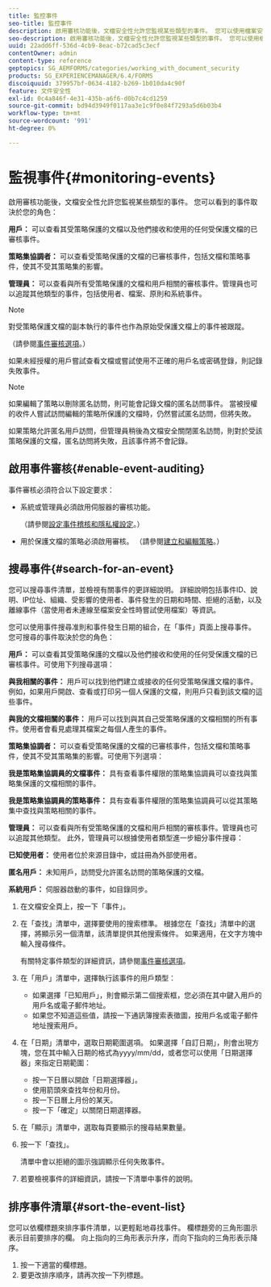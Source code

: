 ```yaml
---
title: 監控事件
seo-title: 監控事件
description: 啟用審核功能後，文檔安全性允許您監視某些類型的事件。 您可以使用檔案安全性輕鬆搜尋事件清單並加以排序。
seo-description: 啟用審核功能後，文檔安全性允許您監視某些類型的事件。 您可以使用檔案安全性輕鬆搜尋事件清單並加以排序。
uuid: 22add6ff-536d-4cb9-8eac-b72cad5c3ecf
contentOwner: admin
content-type: reference
geptopics: SG_AEMFORMS/categories/working_with_document_security
products: SG_EXPERIENCEMANAGER/6.4/FORMS
discoiquuid: 379957bf-0634-4182-b269-1b010da4c90f
feature: 文件安全性
exl-id: 0c4a846f-4e31-435b-a6f6-d0b7c4cd1259
source-git-commit: bd94d3949f0117aa3e1c9f0e84f7293a5d6b03b4
workflow-type: tm+mt
source-wordcount: '991'
ht-degree: 0%

---
```


# 監視事件{#monitoring-events}

啟用審核功能後，文檔安全性允許您監視某些類型的事件。 您可以看到的事件取決於您的角色：

**用戶：** 可以查看其受策略保護的文檔以及他們接收和使用的任何受保護文檔的已審核事件。

**策略集協調者：** 可以查看受策略保護的文檔的已審核事件，包括文檔和策略事件，使其不受其策略集的影響。

**管理員：** 可以查看與所有受策略保護的文檔和用戶相關的審核事件。管理員也可以追蹤其他類型的事件，包括使用者、檔案、原則和系統事件。

>[!NOTE]
>
>對受策略保護文檔的副本執行的事件也作為原始受保護文檔上的事件被跟蹤。

（請參閱[事件審核選項](/help/forms/using/admin-help/configuring-client-server-options.md#event-auditing-options)。）

如果未經授權的用戶嘗試查看文檔或嘗試使用不正確的用戶名或密碼登錄，則記錄失敗事件。

>[!NOTE]
>
>如果編輯了策略以刪除匿名訪問，則可能會記錄文檔的匿名訪問事件。 當被授權的收件人嘗試訪問編輯的策略所保護的文檔時，仍然嘗試匿名訪問，但將失敗。

如果策略允許匿名用戶訪問，但管理員稍後為文檔安全關閉匿名訪問，則對於受該策略保護的文檔，匿名訪問將失敗，且該事件將不會記錄。

## 啟用事件審核{#enable-event-auditing}

事件審核必須符合以下設定要求：

* 系統或管理員必須啟用伺服器的審核功能。

   （請參閱[設定事件稽核和隱私權設定](/help/forms/using/admin-help/configuring-client-server-options.md#configuring-event-auditing-and-privacy-settings)。）

* 用於保護文檔的策略必須啟用審核。 （請參閱[建立和編輯策略](/help/forms/using/admin-help/creating-policies.md#creating-and-editing-policies)。）

## 搜尋事件{#search-for-an-event}

您可以搜尋事件清單，並檢視有關事件的更詳細說明。 詳細說明包括事件ID、說明、IP位址、組織、受影響的使用者、事件發生的日期和時間、拒絕的活動，以及離線事件（當使用者未連線至檔案安全性時嘗試使用檔案）等資訊。

您可以使用事件搜尋准則和事件發生日期的組合，在「事件」頁面上搜尋事件。 您可搜尋的事件取決於您的角色：

**用戶：** 可以查看其受策略保護的文檔以及他們接收和使用的任何受保護文檔的已審核事件。可使用下列搜尋選項：

**與我相關的事件：** 用戶可以找到他們建立或接收的任何受策略保護文檔的事件。例如，如果用戶開啟、查看或打印另一個人保護的文檔，則用戶只看到該文檔的這些事件。

**與我的文檔相關的事件：** 用戶可以找到與其自己受策略保護的文檔相關的所有事件。使用者會看見處理其檔案之每個人產生的事件。

**策略集協調者：** 可以查看受策略保護的文檔的已審核事件，包括文檔和策略事件，使其不受其策略集的影響。可使用下列選項：

**我是策略集協調員的文檔事件：** 具有查看事件權限的策略集協調員可以查找與策略集保護的文檔相關的事件。

**我是策略集協調員的策略事件：** 具有查看事件權限的策略集協調員可以從其策略集中查找與策略相關的事件。

**管理員：** 可以查看與所有受策略保護的文檔和用戶相關的審核事件。管理員也可以追蹤其他類型。 此外，管理員可以根據使用者類型進一步細分事件搜尋：

**已知使用者：** 使用者位於來源目錄中，或註冊為外部使用者。

**匿名用戶：** 未知用戶，訪問受允許匿名訪問的策略保護的文檔。

**系統用戶：** 伺服器啟動的事件，如目錄同步。

1. 在文檔安全頁上，按一下「事件」。
1. 在「查找」清單中，選擇要使用的搜索標準。 根據您在「查找」清單中的選擇，將顯示另一個清單，該清單提供其他搜索條件。 如果適用，在文字方塊中輸入搜尋條件。

   有關特定事件類型的詳細資訊，請參閱[事件審核選項](/help/forms/using/admin-help/configuring-client-server-options.md#event-auditing-options)。

1. 在「用戶」清單中，選擇執行該事件的用戶類型：

   * 如果選擇「已知用戶」，則會顯示第二個搜索框，您必須在其中鍵入用戶的用戶名或電子郵件地址。
   * 如果您不知道這些值，請按一下通訊簿搜索表徵圖，按用戶名或電子郵件地址搜索用戶。

1. 在「日期」清單中，選取日期範圍選項。 如果選擇「自訂日期」，則會出現方塊，您在其中輸入日期的格式為yyyy/mm/dd，或者您可以使用「日期選擇器」來指定日期範圍：

   * 按一下日曆以開啟「日期選擇器」。
   * 使用箭頭來查找年份和月份。
   * 按一下日曆上月份的某天。
   * 按一下「確定」以關閉日期選擇器。

1. 在「顯示」清單中，選取每頁要顯示的搜尋結果數量。
1. 按一下「查找」。

   清單中會以拒絕的圖示強調顯示任何失敗事件。

1. 若要檢視事件的詳細資訊，請按一下清單中事件的說明。

## 排序事件清單{#sort-the-event-list}

您可以依欄標題來排序事件清單，以更輕鬆地尋找事件。 欄標題旁的三角形圖示表示目前要排序的欄。 向上指向的三角形表示升序，而向下指向的三角形表示降序。

1. 按一下適當的欄標題。
1. 要更改排序順序，請再次按一下列標題。
